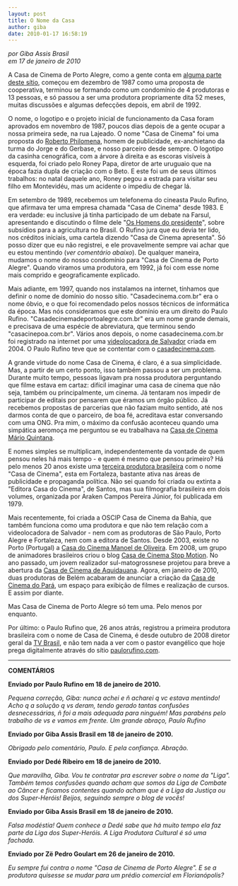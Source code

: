 ```yaml
---
layout: post
title: O Nome da Casa
author: giba
date: 2010-01-17 16:58:19
---
```

*por Giba Assis Brasil*\
*em 17 de janeiro de 2010*

A Casa de Cinema de Porto Alegre, como a gente conta em [alguma parte deste sítio](/sobre/), começou em dezembro de 1987 como uma proposta de cooperativa, terminou se formando como um condomínio de 4 produtoras e 13 pessoas, e só passou a ser uma produtora propriamente dita 52 meses, muitas discussões e algumas defecções depois, em abril de 1992.

O nome, o logotipo e o projeto inicial de funcionamento da Casa foram aprovados em novembro de 1987, poucos dias depois de a gente ocupar a nossa primeira sede, na rua Lajeado. O nome "Casa de Cinema" foi uma proposta do [Roberto Philomena](http://www.coletiva.net/site/perfil_detalhe.php?idPerfil=13), homem de publicidade, ex-anchietano da turma do Jorge e do Gerbase, e nosso parceiro desde sempre. O logotipo da casinha cenográfica, com a árvore à direita e as escoras visíveis à esquerda, foi criado pelo Roney Papa, diretor de arte uruguaio que na época fazia dupla de criação com o Beto. E este foi um de seus últimos trabalhos: no natal daquele ano, Roney pegou a estrada para visitar seu filho em Montevidéu, mas um acidente o impediu de chegar lá.

Em setembro de 1989, recebemos um telefonema do cineasta Paulo Rufino, que afirmava ter uma empresa chamada "Casa de Cinema" desde 1983. E era verdade: eu inclusive já tinha participado de um debate na Farsul, apresentando e discutindo o filme dele "[Os Homens do presidente](http://www.fundacaoastrojildo.org.br/filmes/filmes_abrir.asp?cod_filme=184)", sobre subsídios para a agricultura no Brasil. O Rufino jura que eu devia ter lido, nos créditos iniciais, uma cartela dizendo "Casa de Cinema apresenta". Só posso dizer que eu não registrei, e ele provavelmente sempre vai achar que eu estou mentindo (*ver comentário abaixo*). De qualquer maneira, mudamos o nome do nosso condomínio para "Casa de Cinema de Porto Alegre". Quando viramos uma produtora, em 1992, já foi com esse nome mais comprido e geograficamente explicado.

Mais adiante, em 1997, quando nos instalamos na internet, tínhamos que definir o nome de domínio do nosso sítio. "Casadecinema.com.br" era o nome óbvio, e o que foi recomendado pelos nossos técnicos de informática da época. Mas nós consideramos que este domínio era um direito do Paulo Rufino. "Casadecinemadeportoalegre.com.br" era um nome grande demais, e precisava de uma espécie de abreviatura, que terminou sendo "casacinepoa.com.br". Vários anos depois, o nome casadecinema.com.br foi registrado na internet por uma [videolocadora de Salvador](http://www.facebook.com/pages/Casa-de-Cinema-Locadora/186359121410394) criada em 2004. O Paulo Rufino teve que se contentar com o [casadecinema.com](http://www.casadecinema.com/).

A grande virtude do nome Casa de Cinema, é claro, é a sua simplicidade. Mas, a partir de um certo ponto, isso também passou a ser um problema. Durante muito tempo, pessoas ligavam pra nossa produtora perguntando que filme estava em cartaz: difícil imaginar uma casa de cinema que não seja, também ou principalmente, um cinema. Já tentaram nos impedir de participar de editais por pensarem que éramos um órgão público. Já recebemos propostas de parcerias que não faziam muito sentido, até nos darmos conta de que o parceiro, de boa fé, acreditava estar conversando com uma ONG. Pra mim, o máximo da confusão aconteceu quando uma simpática aeromoça me perguntou se eu trabalhava na [Casa de Cinema Mário Quintana](http://www.ccmq.com.br/).

E nomes simples se multiplicam, independentemente da vontade de quem pensou neles há mais tempo - e quem é mesmo que pensou primeiro? Há pelo menos 20 anos existe uma [terceira produtora brasileira](http://www.casadecinemafilmes.com.br/) com o nome "Casa de Cinema", esta em Fortaleza, bastante ativa nas áreas de publicidade e propaganda política. Não sei quando foi criada ou extinta a "Editora Casa do Cinema", de Santos, mas sua filmografia brasileira em dois volumes, organizada por Araken Campos Pereira Júnior, foi publicada em 1979.

Mais recentemente, foi criada a OSCIP Casa de Cinema da Bahia, que também funciona como uma produtora e que não tem relação com a videolocadora de Salvador - nem com as produtoras de São Paulo, Porto Alegre e Fortaleza, nem com a editora de Santos. Desde 2003, existe no Porto (Portugal) a [Casa do Cinema Manoel de Oliveira](http://architecturerevived.blogspot.com/2009/08/casa-do-cinema-manoel-de-oliveira-porto.html). Em 2008, um grupo de animadores brasileiros criou o blog [Casa de Cinema Stop Motion](http://cinemastopmotion.blogspot.com/). No ano passado, um jovem realizador sul-matogrossnese projetou para breve a abertura da [Casa de Cinema de Aquidauana](http://www.cinecultura.com.br/6festival/noticiaAberta.php?id=24). Agora, em janeiro de 2010, duas produtoras de Belém acabaram de anunciar a criação da [Casa de Cinema do Pará](http://www.guiart.com.br/index.php?pg=4&id=7736), um espaço para exibição de filmes e realização de cursos. E assim por diante.

Mas Casa de Cinema de Porto Alegre só tem uma. Pelo menos por enquanto.

Por último: o Paulo Rufino que, 26 anos atrás, registrou a primeira produtora brasileira com o nome de Casa de Cinema, é desde outubro de 2008 diretor geral da [TV Brasil](http://www.tvbrasil.org.br/), e não tem nada a ver com o pastor evangélico que hoje prega digitalmente através do sítio [paulorufino.com](http://paulorufino.com/).

- - -

**COMENTÁRIOS**

**Enviado por Paulo Rufino em 18 de janeiro de 2010.**

*Pequena correção, Giba: nunca achei e ñ acharei q vc estava mentindo! Acho q a solução q vs deram, tendo gerado tantas confusões desnecessárias, ñ foi a mais adequada para ninguém! Mas parabéns pelo trabalho de vs e vamos em frente. Um grande abraço, Paulo Rufino*

**Enviado por Giba Assis Brasil em 18 de janeiro de 2010.**

*Obrigado pelo comentário, Paulo. E pela confiança. Abração.*

**Enviado por Dedé Ribeiro em 18 de janeiro de 2010.**

*Que maravilha, Giba. Vou te contratar pra escrever sobre o nome da "Liga". Também temos confusões quando acham que somos da Liga de Combate ao Câncer e ficamos contentes quando acham que é a Liga da Justiça ou dos Super-Heróis! Beijos, seguindo sempre o blog de vocês!*

**Enviado por Giba Assis Brasil em 18 de janeiro de 2010.**

*Falsa modéstia! Quem conhece a Dedé sabe que há muito tempo ela faz parte da Liga dos Super-Heróis. A Liga Produtora Cultural é só uma fachada.*

**Enviado por Zë Pedro Goulart em 26 de janeiro de 2010.**

*Eu sempre fui contra o nome "Casa de Cinema de Porto Alegre". E se a produtora quisesse se mudar para um prédio comercial em Florianópolis?*